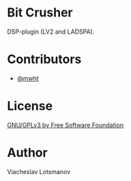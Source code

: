 Bit Crusher
===========

DSP-plugin (LV2 and LADSPA).

Contributors
============

- [@mwht](https://github.com/mwht)

License
=======

[GNU/GPLv3 by Free Software Foundation](./LICENSE)

Author
======

Viacheslav Lotsmanov
